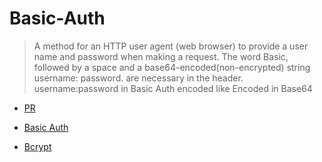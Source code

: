 # Basic-Auth

> A method for an HTTP user agent (web browser) to provide a user name and password when making a request.
> The word Basic, followed by a space and a base64-encoded(non-encrypted) string username: password. are necessary in the header.
>username:password in Basic Auth encoded like
Encoded in Base64

- [PR](https://github.com/ArzuVon/basic-auth/pull/1)

- [Basic Auth](https://en.wikipedia.org/wiki/Basic_access_authentication)

- [Bcrypt](https://www.npmjs.com/package/bcrypt)